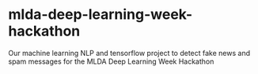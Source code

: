# mlda-deep-learning-week-hackathon
Our machine learning NLP and tensorflow project to detect fake news and spam messages for the MLDA Deep Learning Week Hackathon

